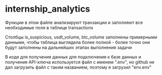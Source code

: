 # internship_analytics

Функции в этом файле анализируют транзакции и заполняют все необходимые поля в таблице transactions

Столбцы is_suspicious, usdt_volume, btc_volume заполнены примерными данными, чтобы таблица выглядела более полной - более точно они будут заполнены на дальнейших этапах выполнения задачи

В коде для получения данных для подключения к базе данных и получения API-ключа используется файл с именем ".env", но github не дал загрузить файл с таким названием, поэтому я загрузил "env.env"
